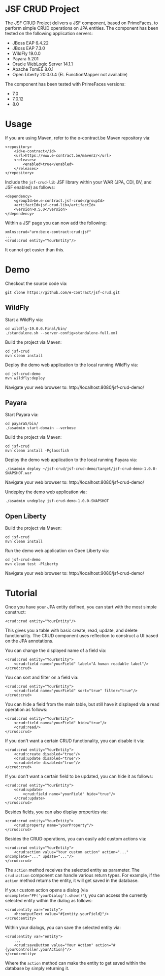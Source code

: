 JSF CRUD Project
================

The JSF CRUD Project delivers a JSF component, based on PrimeFaces, to perform simple CRUD operations on JPA entities.
The component has been tested on the following application servers:
* JBoss EAP 6.4.22
* JBoss EAP 7.3.0
* WildFly 19.0.0
* Payara 5.201
* Oracle WebLogic Server 14.1.1
* Apache TomEE 8.0.1
* Open Liberty 20.0.0.4 (EL FunctionMapper not available)

The component has been tested with PrimeFaces versions:
* 7.0
* 7.0.12
* 8.0

# Usage

If you are using Maven, refer to the e-contract.be Maven repository via:
```
<repository>
    <id>e-contract</id>
    <url>https://www.e-contract.be/maven2/</url>
    <releases>
        <enabled>true</enabled>
    </releases>
</repository>
```
Include the `jsf-crud-lib` JSF library within your WAR (JPA, CDI, BV, and JSF enabled) as follows:
```
<dependency>
    <groupId>be.e-contract.jsf-crud</groupId>
    <artifactId>jsf-crud-lib</artifactId>
    <version>0.5.0</version>
</dependency>
```

Within a JSF page you can now add the following:
```
xmlns:crud="urn:be:e-contract:crud:jsf"
...
<crud:crud entity="YourEntity"/>
```
It cannot get easier than this.

# Demo

Checkout the source code via:
```
git clone https://github.com/e-Contract/jsf-crud.git
```

## WildFly

Start a WildFly via:
```
cd wildfly-19.0.0.Final/bin/
./standalone.sh --server-config=standalone-full.xml
```

Build the project via Maven:
```
cd jsf-crud
mvn clean install
```

Deploy the demo web application to the local running WildFly via:
```
cd jsf-crud-demo
mvn wildfly:deploy
```

Navigate your web browser to:
http://localhost:8080/jsf-crud-demo/


## Payara

Start Payara via:
```
cd payara5/bin/
./asadmin start-domain --verbose
```

Build the project via Maven:
```
cd jsf-crud
mvn clean install -Pglassfish
```

Deploy the demo web application to the local running Payara via:
```
./asadmin deploy ~/jsf-crud/jsf-crud-demo/target/jsf-crud-demo-1.0.0-SNAPSHOT.war
```

Navigate your web browser to:
http://localhost:8080/jsf-crud-demo/

Undeploy the demo web application via:
```
./asadmin undeploy jsf-crud-demo-1.0.0-SNAPSHOT
```

## Open Liberty

Build the project via Maven:
```
cd jsf-crud
mvn clean install
```

Run the demo web application on Open Liberty via:
```
cd jsf-crud-demo
mvn clean test -Pliberty
```

Navigate your web browser to:
http://localhost:9080/jsf-crud-demo/

# Tutorial

Once you have your JPA entity defined, you can start with the most simple construct:
```
<crud:crud entity="YourEntity"/>
```
This gives you a table with basic create, read, update, and delete functionality.
The CRUD component uses reflection to construct a UI based on the JPA annotations.

You can change the displayed name of a field via:
```
<crud:crud entity="YourEntity">
    <crud:field name="yourField" label="A human readable label"/>
</crud:crud>
```

You can sort and filter on a field via:
```
<crud:crud entity="YourEntity">
    <crud:field name="yourField" sort="true" filter="true"/>
</crud:crud>
```

You can hide a field from the main table, but still have it displayed via a read operation as follows:
```
<crud:crud entity="YourEntity">
    <crud:field name="yourField" hide="true"/>
    <crud:read/>
</crud:crud>
```

If you don't want a certain CRUD functionality, you can disable it via:
```
<crud:crud entity="YourEntity">
    <crud:create disabled="true"/>
    <crud:update disabled="true"/>
    <crud:delete disabled="true"/>
</crud:crud>
```

If you don't want a certain field to be updated, you can hide it as follows:
```
<crud:crud entity="YourEntity">
    <crud:update>
        <crud:field name="yourField" hide="true"/>
    </crud:update>
</crud:crud>
```

Besides fields, you can also display properties via:
```
<crud:crud entity="YourEntity">
    <crud:property name="yourProperty"/>
</crud:crud>
```

Besides the CRUD operations, you can easily add custom actions via:
```
<crud:crud entity="YourEntity">
    <crud:action value="Your custom action" action="..." oncomplete="..." update="..."/>
</crud:crud>
```
The `action` method receives the selected entity as parameter.
The `crud:action` component can handle various return types. For example, if the `action` method returns the entity, it will get saved in the database.

If your custom action opens a dialog (via `oncomplete="PF('yourDialog').show()"`), you can access the currently selected entity within the dialog as follows:
```
<crud:entity var="entity">
    <h:outputText value="#{entity.yourField}"/>
</crud:entity>
```

Within your dialogs, you can save the selected entity via:
```
<crud:entity var="entity">
    ...
    <crud:saveButton value="Your Action" action="#{yourController.yourAction}"/>
</crud:entity>
```
Where the `action` method can make the entity to get saved within the database by simply returning it.